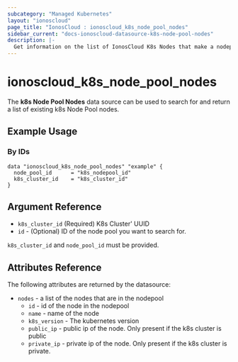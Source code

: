 ```yaml
---
subcategory: "Managed Kubernetes"
layout: "ionoscloud"
page_title: "IonosCloud : ionoscloud_k8s_node_pool_nodes"
sidebar_current: "docs-ionoscloud-datasource-k8s-node-pool-nodes"
description: |-
  Get information on the list of IonosCloud K8s Nodes that make a nodepool
---
```


# ionoscloud_k8s_node_pool_nodes

The **k8s Node Pool Nodes** data source can be used to search for and return a list of existing k8s Node Pool nodes.
## Example Usage

### By IDs
```hcl
data "ionoscloud_k8s_node_pool_nodes" "example" {
  node_pool_id      = "k8s_nodepool_id"
  k8s_cluster_id 	= "k8s_cluster_id"
}
```


## Argument Reference

* `k8s_cluster_id` (Required) K8s Cluster' UUID
* `id` - (Optional) ID of the node pool you want to search for.

`k8s_cluster_id` and `node_pool_id` must be provided.

## Attributes Reference

The following attributes are returned by the datasource:
* `nodes` - a list of the nodes that are in the nodepool 
  * `id` - id of the node in the nodepool
  * `name` - name of the node
  * `k8s_version` - The kubernetes version
  * `public_ip` - public ip of the node. Only present if the k8s cluster is public
  * `private_ip` - private ip of the node. Only present if the k8s cluster is private.